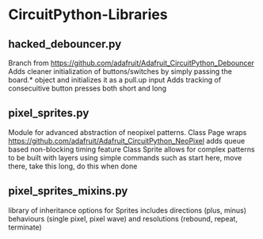 # CircuitPython-Libraries
## hacked_debouncer.py 
Branch from https://github.com/adafruit/Adafruit_CircuitPython_Debouncer
Adds cleaner initialization of buttons/switches by simply passing the board.* object and initializes it as a pull.up input
Adds tracking of consecuitive button presses both short and long

## pixel_sprites.py
Module for advanced abstraction of neopixel patterns.
Class Page wraps https://github.com/adafruit/Adafruit_CircuitPython_NeoPixel 
adds queue based non-blocking timing feature
Class Sprite allows for complex patterns to be built with layers using simple commands such as start here, move there, take this long, do this when done

## pixel_sprites_mixins.py
library of inheritance options for Sprites
includes directions (plus, minus) behaviours (single pixel, pixel wave) and resolutions (rebound, repeat, terminate)
